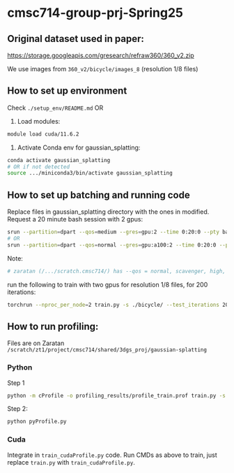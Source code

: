 # cmsc714-group-prj-Spring25

## Original dataset used in paper:
https://storage.googleapis.com/gresearch/refraw360/360_v2.zip

We use images from `360_v2/bicycle/images_8` (resolution 1/8 files)

## How to set up environment
Check `./setup_env/README.md`
OR
1. Load modules:
```bash
module load cuda/11.6.2
```
1. Activate Conda env for gaussian_splatting:
```bash
conda activate gaussian_splatting
# OR if not detected
source .../miniconda3/bin/activate gaussian_splatting
```

## How to set up batching and running code
Replace files in gaussian_splatting directory with the ones in modified. Request a 20 minute bash session with 2 gpus:

```bash
srun --partition=dpart --qos=medium --gres=gpu:2 --time 0:20:0 --pty bash
# OR
srun --partition=dpart --qos=normal --gres=gpu:a100:2 --time 0:20:0 --pty bash 
```
Note:
```bash
# zaratan (/.../scratch.cmsc714/) has --qos = normal, scavenger, high, gpu
```
run the following to train with two gpus for resolution 1/8 files, for 200 iterations:

```bash
torchrun --nproc_per_node=2 train.py -s ./bicycle/ --test_iterations 200 --iterations 200 -r 8
```

## How to run profiling:
<!-- Check `./profiling/README.md` -->
Files are on Zaratan `/scratch/zt1/project/cmsc714/shared/3dgs_proj/gaussian-splatting`

### Python
Step 1
```bash
python -m cProfile -o profiling_results/profile_train.prof train.py -s data/bicycle/ --iterations 200
```
Step 2:
```bash
python pyProfile.py
```

### Cuda

Integrate in `train_cudaProfile.py` code. Run CMDs as above to train, just replace `train.py` with `train_cudaProfile.py`.
